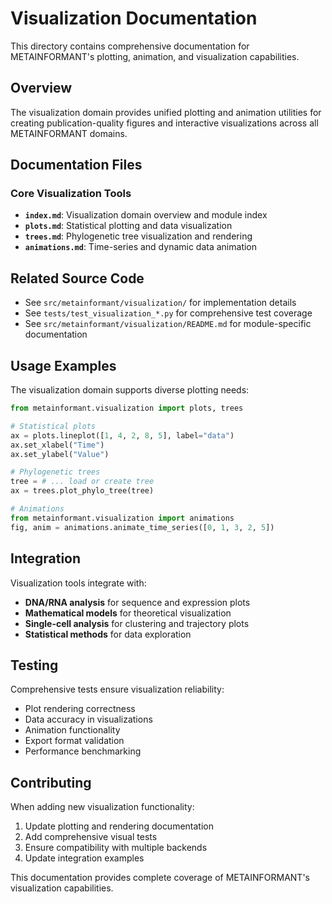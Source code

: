# Visualization Documentation

This directory contains comprehensive documentation for METAINFORMANT's plotting, animation, and visualization capabilities.

## Overview

The visualization domain provides unified plotting and animation utilities for creating publication-quality figures and interactive visualizations across all METAINFORMANT domains.

## Documentation Files

### Core Visualization Tools
- **`index.md`**: Visualization domain overview and module index
- **`plots.md`**: Statistical plotting and data visualization
- **`trees.md`**: Phylogenetic tree visualization and rendering
- **`animations.md`**: Time-series and dynamic data animation

## Related Source Code

- See `src/metainformant/visualization/` for implementation details
- See `tests/test_visualization_*.py` for comprehensive test coverage
- See `src/metainformant/visualization/README.md` for module-specific documentation

## Usage Examples

The visualization domain supports diverse plotting needs:

```python
from metainformant.visualization import plots, trees

# Statistical plots
ax = plots.lineplot([1, 4, 2, 8, 5], label="data")
ax.set_xlabel("Time")
ax.set_ylabel("Value")

# Phylogenetic trees
tree = # ... load or create tree
ax = trees.plot_phylo_tree(tree)

# Animations
from metainformant.visualization import animations
fig, anim = animations.animate_time_series([0, 1, 3, 2, 5])
```

## Integration

Visualization tools integrate with:
- **DNA/RNA analysis** for sequence and expression plots
- **Mathematical models** for theoretical visualization
- **Single-cell analysis** for clustering and trajectory plots
- **Statistical methods** for data exploration

## Testing

Comprehensive tests ensure visualization reliability:
- Plot rendering correctness
- Data accuracy in visualizations
- Animation functionality
- Export format validation
- Performance benchmarking

## Contributing

When adding new visualization functionality:
1. Update plotting and rendering documentation
2. Add comprehensive visual tests
3. Ensure compatibility with multiple backends
4. Update integration examples

This documentation provides complete coverage of METAINFORMANT's visualization capabilities.
